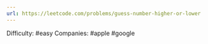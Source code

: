 ```yaml
---
url: https://leetcode.com/problems/guess-number-higher-or-lower
---
```


Difficulty: #easy
Companies: #apple #google